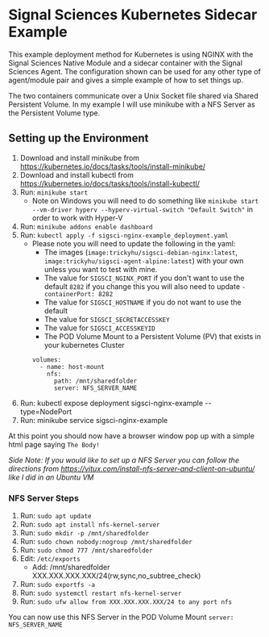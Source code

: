 # Signal Sciences Kubernetes Sidecar Example

This example deployment method for Kubernetes is using NGINX with the Signal Sciences Native Module and a sidecar container with the Signal Sciences Agent. The configuration shown can be used for any other type of agent/module pair and gives a simple example of how to set things up.

The two containers communicate over a Unix Socket file shared via Shared Persistent Volume. In my example I will use minikube with a NFS Server as the Persistent Volume type.

## Setting up the Environment

1. Download and install minikube from https://kubernetes.io/docs/tasks/tools/install-minikube/
2. Download and install kubectl from https://kubernetes.io/docs/tasks/tools/install-kubectl/
3. Run: `minikube start`
    - Note on Windows you will need to do something like `minikube start --vm-driver hyperv --hyperv-virtual-switch "Default Switch"` in order to work with Hyper-V
4. Run: `minikube addons enable dashboard`
5. Run: `kubectl apply -f sigsci-nginx-example_deployment.yaml`
    - Please note you will need to update the following in the yaml:
        + The images (`image:trickyhu/sigsci-debian-nginx:latest`, `image:trickyhu/sigsci-agent-alpine:latest`) with your own unless you want to test with mine.
        + The value for `SIGSCI_NGINX_PORT` if you don't want to use the default `8282` if you change this you will also need to update `- containerPort: 8282`
        + The value for `SIGSCI_HOSTNAME` if you do not want to use the default
        + The value for `SIGSCI_SECRETACCESSKEY`
        + The value for `SIGSCI_ACCESSKEYID`
        + The POD Volume Mount to a Persistent Volume (PV) that exists in your kubernetes Cluster
        ````
        volumes:
          - name: host-mount
            nfs:
              path: /mnt/sharedfolder
              server: NFS_SERVER_NAME
        ````
6. Run: kubectl expose deployment sigsci-nginx-example --type=NodePort
7. Run: minikube service sigsci-nginx-example

At this point you should now have a browser window pop up with a simple html page saying `The Body!`

_Side Note: If you would like to set up a NFS Server you can follow the directions from https://vitux.com/install-nfs-server-and-client-on-ubuntu/ like I did in an Ubuntu VM_

### NFS Server Steps

1. Run: `sudo apt update`
2. Run: `sudo apt install nfs-kernel-server`
3. Run: `sudo mkdir -p /mnt/sharedfolder`
4. Run: `sudo chown nobody:nogroup /mnt/sharedfolder`
5. Run: `sudo chmod 777 /mnt/sharedfolder`
6. Edit: `/etc/exports`
    - Add: /mnt/sharedfolder XXX.XXX.XXX.XXX/24(rw,sync,no_subtree_check)
7. Run: `sudo exportfs -a`
8. Run: `sudo systemctl restart nfs-kernel-server`
9. Run: `sudo ufw allow from XXX.XXX.XXX.XXX/24 to any port nfs`

You can now use this NFS Server in the POD Volume Mount `server: NFS_SERVER_NAME`
